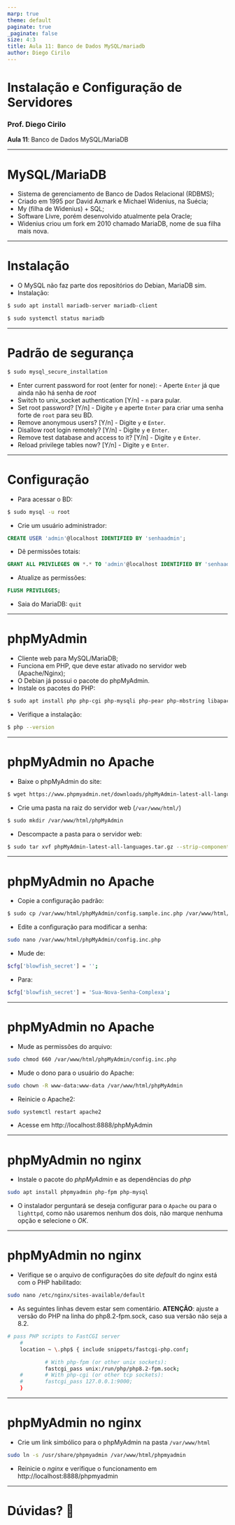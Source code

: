 ```yaml
---
marp: true
theme: default
paginate: true
_paginate: false
size: 4:3
title: Aula 11: Banco de Dados MySQL/mariadb
author: Diego Cirilo
---
```

<style>
img, table {
  display: block;
  margin: 0 auto;
}
</style>

# <!-- fit --> Instalação e Configuração de Servidores

### Prof. Diego Cirilo

**Aula 11**: Banco de Dados MySQL/MariaDB

---
# MySQL/MariaDB

- Sistema de gerenciamento de Banco de Dados Relacional (RDBMS);
- Criado em 1995 por David Axmark e Michael Widenius, na Suécia;
- My (filha de Widenius) + SQL;
- Software Livre, porém desenvolvido atualmente pela Oracle;
- Widenius criou um fork em 2010 chamado MariaDB, nome de sua filha mais nova.

---
# Instalação

- O MySQL não faz parte dos repositórios do Debian, MariaDB sim.
- Instalação:
```sh
$ sudo apt install mariadb-server mariadb-client
```
```sh
$ sudo systemctl status mariadb
```
---
# Padrão de segurança
```sh
$ sudo mysql_secure_installation
```
- Enter current password for root (enter for none): - Aperte `Enter` já que ainda não há senha de *root*
- Switch to unix_socket authentication [Y/n] - `n` para pular.
- Set root password? [Y/n] - Digite `y` e aperte `Enter` para criar uma senha forte de `root` para seu BD. 
- Remove anonymous users? [Y/n] - Digite `y` e `Enter`.
- Disallow root login remotely? [Y/n] - Digite `y` e `Enter`.
- Remove test database and access to it? [Y/n] - Digite `y` e `Enter`.
- Reload privilege tables now? [Y/n] - Digite `y` e `Enter`.
---
# Configuração
- Para acessar o BD:
```sh
$ sudo mysql -u root
```
- Crie um usuário administrador:
```sql
CREATE USER 'admin'@localhost IDENTIFIED BY 'senhaadmin';
```
- Dê permissões totais:
```sql
GRANT ALL PRIVILEGES ON *.* TO 'admin'@localhost IDENTIFIED BY 'senhaadmin';
```
- Atualize as permissões:
```sql
FLUSH PRIVILEGES;
```
- Saia do MariaDB: `quit`
---
# phpMyAdmin

- Cliente web para MySQL/MariaDB;
- Funciona em PHP, que deve estar ativado no servidor web (Apache/Nginx);
- O Debian já possui o pacote do phpMyAdmin.
- Instale os pacotes do PHP:
```sh
$ sudo apt install php php-cgi php-mysqli php-pear php-mbstring libapache2-mod-php php-common php-phpseclib php-mysql
```
- Verifique a instalação:
```sh
$ php --version
```

---
# phpMyAdmin no Apache
- Baixe o phpMyAdmin do site:
```sh
$ wget https://www.phpmyadmin.net/downloads/phpMyAdmin-latest-all-languages.tar.gz
```
- Crie uma pasta na raiz do servidor web (`/var/www/html/`)
```sh
$ sudo mkdir /var/www/html/phpMyAdmin
```
- Descompacte a pasta para o servidor web:
```sh
$ sudo tar xvf phpMyAdmin-latest-all-languages.tar.gz --strip-components=1 -C /var/www/html/phpMyAdmin
```

---
# phpMyAdmin no Apache
- Copie a configuração padrão:
```sh
$ sudo cp /var/www/html/phpMyAdmin/config.sample.inc.php /var/www/html/phpMyAdmin/config.inc.php
```

- Edite a configuração para modificar a senha:
```sh
sudo nano /var/www/html/phpMyAdmin/config.inc.php
```

- Mude de:
```sh
$cfg['blowfish_secret'] = '';
```
- Para:
```sh
$cfg['blowfish_secret'] = 'Sua-Nova-Senha-Complexa';
```
---
# phpMyAdmin no Apache
- Mude as permissões do arquivo:
```sh
sudo chmod 660 /var/www/html/phpMyAdmin/config.inc.php
```
- Mude o dono para o usuário do Apache:
```sh
sudo chown -R www-data:www-data /var/www/html/phpMyAdmin
```
- Reinicie o Apache2:
```sh
sudo systemctl restart apache2
```
- Acesse em http://localhost:8888/phpMyAdmin

---
# phpMyAdmin no nginx

- Instale o pacote do *phpMyAdmin* e as dependências do *php*
```sh
sudo apt install phpmyadmin php-fpm php-mysql
```
- O instalador perguntará se deseja configurar para o `Apache` ou para o `lighttpd`, como não usaremos nenhum dos dois, não marque nenhuma opção e selecione o *OK*.

---
# phpMyAdmin no nginx
- Verifique se o arquivo de configurações do site *default* do nginx está com o PHP habilitado:
```sh
sudo nano /etc/nginx/sites-available/default
```
- As seguintes linhas devem estar sem comentário. **ATENÇÃO**: ajuste a versão do PHP na linha do php8.2-fpm.sock, caso sua versão não seja a 8.2.
```sh
# pass PHP scripts to FastCGI server
    #
    location ~ \.php$ { include snippets/fastcgi-php.conf;

            # With php-fpm (or other unix sockets):
            fastcgi_pass unix:/run/php/php8.2-fpm.sock;
    #       # With php-cgi (or other tcp sockets):
    #       fastcgi_pass 127.0.0.1:9000;
    }
```

---
# phpMyAdmin no nginx
- Crie um link simbólico para o phpMyAdmin na pasta `/var/www/html`
```sh
sudo ln -s /usr/share/phpmyadmin /var/www/html/phpmyadmin
```
- Reinicie o *nginx* e verifique o funcionamento em http://localhost:8888/phpmyadmin

---
# <!--fit--> Dúvidas? 🤔
